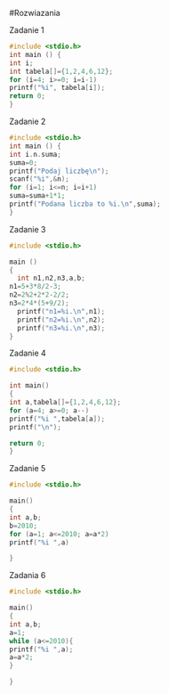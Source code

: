 #Rozwiazania

Zadanie 1

```c
#include <stdio.h>
int main () {
int i;
int tabela[]={1,2,4,6,12};
for (i=4; i>=0; i=i-1)
printf("%i", tabela[i]);
return 0;
}
```


Zadanie 2

```c
#include <stdio.h>
int main () {
int i.n.suma;
suma=0;
printf("Podaj liczbę\n");
scanf("%i",&n);
for (i=1; i<=n; i=i+1)
suma=suma+1*1;
printf("Podana liczba to %i.\n",suma);
}
```


Zadanie 3

```c
#include <stdio.h>

main ()
{
  int n1,n2,n3,a,b;
n1=5+3*8/2-3;
n2=2%2+2*2-2/2;
n3=2*4*(5+9/2);
  printf("n1=%i.\n",n1);
  printf("n2=%i.\n",n2);
  printf("n3=%i.\n",n3);
}
```

Zadanie 4

```c
#include <stdio.h>

int main()
{
int a,tabela[]={1,2,4,6,12};
for (a=4; a>=0; a--)
printf("%i ",tabela[a]);
printf("\n");

return 0;
}
```

Zadanie 5

```c
#include <stdio.h>

main()
{
int a,b;
b=2010;
for (a=1; a<=2010; a=a*2)
printf("%i ",a)

}
```

Zadania 6

```c
#include <stdio.h>

main()
{
int a,b;
a=1;
while (a<=2010){
printf("%i ",a);
a=a*2;
}

}
```



